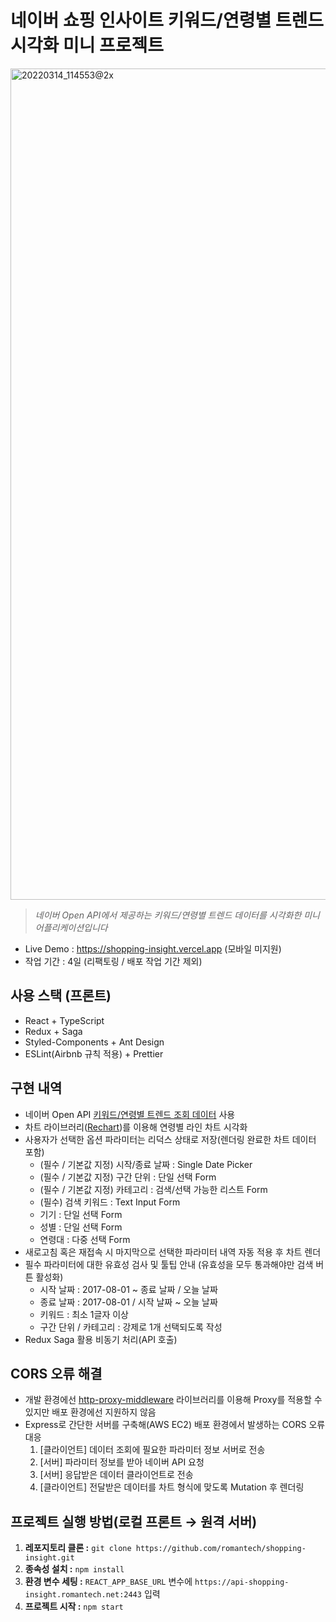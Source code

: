 # 네이버 쇼핑 인사이트 키워드/연령별 트렌드 시각화 미니 프로젝트

<img width="1330" alt="20220314_114553@2x" src="https://user-images.githubusercontent.com/8604840/158096151-d0f3b440-6edc-4503-9be2-97073b2b9ab0.png">

> _네이버 Open API에서 제공하는 키워드/연령별 트렌드 데이터를 시각화한 미니 어플리케이션입니다_

- Live Demo : https://shopping-insight.vercel.app (모바일 미지원)
- 작업 기간 : 4일 (리팩토링 / 배포 작업 기간 제외)

## 사용 스택 (프론트)

- React + TypeScript
- Redux + Saga
- Styled-Components + Ant Design
- ESLint(Airbnb 규칙 적용) + Prettier

## 구현 내역

- 네이버 Open API [키워드/연령별 트렌드 조회 데이터](https://bit.ly/3i5lES4) 사용
- 차트 라이브러리([Rechart](https://recharts.org/zh-CN))를 이용해 연령별 라인 차트 시각화
- 사용자가 선택한 옵션 파라미터는 리덕스 상태로 저장(렌더링 완료한 차트 데이터 포함)
  - (필수 / 기본값 지정) 시작/종료 날짜 : Single Date Picker
  - (필수 / 기본값 지정) 구간 단위 : 단일 선택 Form
  - (필수 / 기본값 지정) 카테고리 : 검색/선택 가능한 리스트 Form
  - (필수) 검색 키워드 : Text Input Form
  - 기기 : 단일 선택 Form
  - 성별 : 단일 선택 Form
  - 연령대 : 다중 선택 Form
- 새로고침 혹은 재접속 시 마지막으로 선택한 파라미터 내역 자동 적용 후 차트 렌더
- 필수 파라미터에 대한 유효성 검사 및 툴팁 안내 (유효성을 모두 통과해야만 검색 버튼 활성화)
  - 시작 날짜 : 2017-08-01 ~ 종료 날짜 / 오늘 날짜
  - 종료 날짜 : 2017-08-01 / 시작 날짜 ~ 오늘 날짜
  - 키워드 : 최소 1글자 이상
  - 구간 단위 / 카테고리 : 강제로 1개 선택되도록 작성
- Redux Saga 활용 비동기 처리(API 호출)

## CORS 오류 해결

- 개발 환경에선 [http-proxy-middleware](https://www.npmjs.com/package/http-proxy-middleware) 라이브러리를 이용해 Proxy를 적용할 수 있지만 배포 환경에선 지원하지 않음
- Express로 간단한 서버를 구축해(AWS EC2) 배포 환경에서 발생하는 CORS 오류 대응
  1. [클라이언트] 데이터 조회에 필요한 파라미터 정보 서버로 전송
  2. [서버] 파라미터 정보를 받아 네이버 API 요청
  3. [서버] 응답받은 데이터 클라이언트로 전송
  4. [클라이언트] 전달받은 데이터를 차트 형식에 맞도록 Mutation 후 렌더링

## 프로젝트 실행 방법(로컬 프론트 → 원격 서버)

1. **레포지토리 클론 :** `git clone https://github.com/romantech/shopping-insight.git`
2. **종속성 설치 :** `npm install`
3. **환경 변수 세팅 :** `REACT_APP_BASE_URL` 변수에 `https://api-shopping-insight.romantech.net:2443` 입력
4. **프로젝트 시작 :** `npm start`
